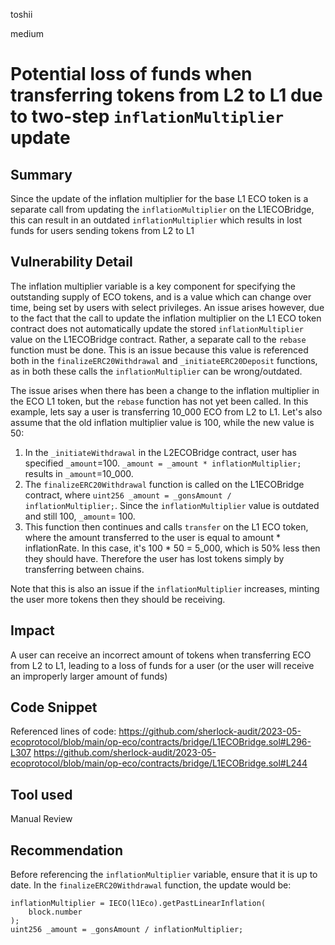 toshii

medium

# Potential loss of funds when transferring tokens from L2 to L1 due to two-step `inflationMultiplier` update

## Summary

Since the update of the inflation multiplier for the base L1 ECO token is a separate call from updating the `inflationMultiplier` on the L1ECOBridge, this can result in an outdated `inflationMultiplier` which results in lost funds for users sending tokens from L2 to L1

## Vulnerability Detail

The inflation multiplier variable is a key component for specifying the outstanding supply of ECO tokens, and is a value which can change over time, being set by users with select privileges. An issue arises however, due to the fact that the call to update the inflation multiplier on the L1 ECO token contract does not automatically update the stored `inflationMultiplier` value on the L1ECOBridge contract. Rather, a separate call to the `rebase` function must be done. This is an issue because this value is referenced both in the `finalizeERC20Withdrawal` and `_initiateERC20Deposit` functions, as in both these calls the `inflationMultiplier` can be wrong/outdated.

The issue arises when there has been a change to the inflation multiplier in the ECO L1 token, but the `rebase` function has not yet been called. In this example, lets say a user is transferring 10_000 ECO from L2 to L1. Let's also assume that the old inflation multiplier value is 100, while the new value is 50:
1. In the `_initiateWithdrawal` in the L2ECOBridge contract, user has specified `_amount`=100. `_amount = _amount * inflationMultiplier;` results in `_amount`=10_000.
2. The `finalizeERC20Withdrawal` function is called on the L1ECOBridge contract, where `uint256 _amount = _gonsAmount / inflationMultiplier;`. Since the `inflationMultiplier` value is outdated and still 100, `_amount`= 100. 
3. This function then continues and calls `transfer` on the L1 ECO token, where the amount transferred to the user is equal to amount * inflationRate. In this case, it's 100 * 50 = 5_000, which is 50% less then they should have. Therefore the user has lost tokens simply by transferring between chains.

Note that this is also an issue if the `inflationMultiplier` increases, minting the user more tokens then they should be receiving.

## Impact

A user can receive an incorrect amount of tokens when transferring ECO from L2 to L1, leading to a loss of funds for a user (or the user will receive an improperly larger amount of funds)

## Code Snippet

Referenced lines of code:
https://github.com/sherlock-audit/2023-05-ecoprotocol/blob/main/op-eco/contracts/bridge/L1ECOBridge.sol#L296-L307
https://github.com/sherlock-audit/2023-05-ecoprotocol/blob/main/op-eco/contracts/bridge/L1ECOBridge.sol#L244

## Tool used

Manual Review

## Recommendation

Before referencing the `inflationMultiplier` variable, ensure that it is up to date. In the `finalizeERC20Withdrawal` function, the update would be:
```solidity
inflationMultiplier = IECO(l1Eco).getPastLinearInflation(
    block.number
);
uint256 _amount = _gonsAmount / inflationMultiplier;
```